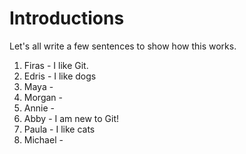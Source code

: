 # Introductions

Let's all write a few sentences to show how this works.

1. Firas - I like Git.
2. Edris - I like dogs
3. Maya -
4. Morgan -
5. Annie - 
6. Abby - I am new to Git!
7. Paula - I like cats
8. Michael - 
